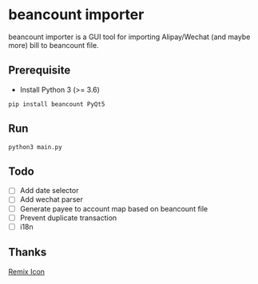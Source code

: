 # beancount importer

beancount importer is a GUI tool for importing Alipay/Wechat (and maybe more) bill to beancount file.

## Prerequisite

- Install Python 3 (>= 3.6)

```
pip install beancount PyQt5
```

## Run

```
python3 main.py
```

## Todo

- [ ] Add date selector
- [ ] Add wechat parser
- [ ] Generate payee to account map based on beancount file
- [ ] Prevent duplicate transaction
- [ ] i18n

## Thanks

[Remix Icon](https://remixicon.com/)
